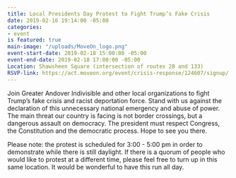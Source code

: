 ```yaml
---
title: Local Presidents Day Protest to Fight Trump’s Fake Crisis
date: 2019-02-16 19:14:00 -05:00
categories:
- event
is featured: true
main-image: "/uploads/MoveOn_logo.png"
event-start-date: 2019-02-18 15:00:00 -05:00
event-end-date: 2019-02-18 17:00:00 -05:00
Location: Shawsheen Square (intersection of routes 28 and 133)
RSVP-link: https://act.moveon.org/event/crisis-response/124607/signup/
---
```


Join Greater Andover Indivisible and other local organizations to fight Trump’s fake crisis and racist deportation force. Stand with us against the declaration of this unnecessary national emergency and abuse of power. The main threat our country is facing is not border crossings, but a dangerous assault on democracy. The president must respect Congress, the Constitution and the democratic process. Hope to see you there.

Please note: the protest is scheduled for 3:00 - 5:00 pm in order to demonstrate while there is still daylight. If there is a quorum of people who would like to protest at a different time, please feel free to turn up in this same location. It would be wonderful to have this run all day.